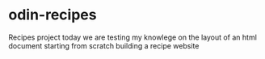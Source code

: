 # odin-recipes
Recipes project
today we are testing my knowlege on the layout of an html document 
starting from scratch building a recipe website
